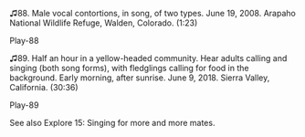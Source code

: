 ♫88. Male vocal contortions, in song, of two types. June 19, 2008.
Arapaho National Wildlife Refuge, Walden, Colorado. (1:23)

Play-88

♫89. Half an hour in a yellow-headed community. Hear adults calling and
singing (both song forms), with fledglings calling for food in the
background. Early morning, after sunrise. June 9, 2018. Sierra Valley,
California. (30:36)

Play-89

See also Explore 15: Singing for more and more mates.
